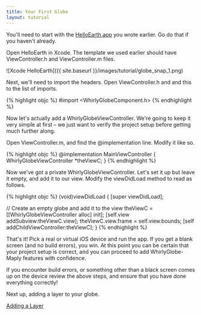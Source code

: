 ```yaml
---
title: Your First Globe
layout: tutorial
---
```


You'll need to start with the [HelloEarth app](hello_earth.html) you wrote earlier.  Go do that if you haven't already.

Open HelloEarth in Xcode.  The template we used earlier should have ViewController.h and ViewController.m files.

![Xcode HelloEarth]({{ site.baseurl }}/images/tutorial/globe_snap_1.png)

Next, we'll need to import the headers. Open ViewController.h and and this to the list of imports.

{% highlight objc %}
#import <WhirlyGlobeComponent.h>
{% endhighlight %}

Now let's actually add a WhirlyGlobeViewController. We're going to keep it very simple at first – we just want to verify the project setup before getting much further along.

Open ViewController.m, and find the @implementation line.  Modify it like so.

{% highlight objc %}
@implementation MainViewController
{
  WhirlyGlobeViewController *theViewC;
}
{% endhighlight %}

Now we've got a private WhirlyGlobeViewController. Let's set it up but leave it empty, and add it to our view. Modify the viewDidLoad method to read as follows.

{% highlight objc %}
(void)viewDidLoad
{
  [super viewDidLoad];

  // Create an empty globe and add it to the view
  theViewC = [[WhirlyGlobeViewController alloc] init];
  [self.view addSubview:theViewC.view];
  theViewC.view.frame = self.view.bounds;
  [self addChildViewController:theViewC];
}
{% endhighlight %}

That's it! Pick a real or virtual iOS device and run the app. If you get a blank screen (and no build errors), you win. At this point you can be certain that your project setup is correct, and you can proceed to add WhirlyGlobe­-Maply features with confidence.

If you encounter build errors, or something other than a black screen comes up on the device review the above steps, and ensure that you have done everything correctly!

Next up, adding a layer to your globe.

[Adding a Layer](adding_a_layer.html)
